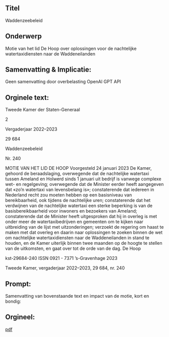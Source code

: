 ## Titel
Waddenzeebeleid
## Onderwerp
Motie van het lid De Hoop over oplossingen voor de nachtelijke watertaxidiensten naar de Waddeneilanden
## Samenvatting & Implicatie:
Geen samenvatting door overbelasting OpenAI GPT API
## Orginele text:


Tweede Kamer der Staten-Generaal

2

Vergaderjaar 2022–2023

29 684

Waddenzeebeleid

Nr. 240

MOTIE VAN HET LID DE HOOP
Voorgesteld 24 januari 2023
De Kamer,
gehoord de beraadslaging,
overwegende dat de nachtelijke watertaxi tussen Ameland en Holwerd
sinds 1 januari uit bedrijf is vanwege complexe wet- en regelgeving;
overwegende dat de Minister eerder heeft aangegeven dat «zo’n watertaxi
van levensbelang is»;
constaterende dat iedereen in Nederland recht zou moeten hebben op een
basisniveau van bereikbaarheid, ook tijdens de nachtelijke uren;
constaterende dat het verdwijnen van de nachtelijke watertaxi een sterke
beperking is van de basisbereikbaarheid voor inwoners en bezoekers van
Ameland;
constaterende dat de Minister heeft uitgesproken dat hij in overleg is met
onder meer de watertaxibedrijven en gemeenten om te kijken naar
uitbreiding van de lijst met uitzonderingen;
verzoekt de regering om haast te maken met dat overleg en daarin naar
oplossingen te zoeken binnen de wet om nachtelijke watertaxidiensten
naar de Waddeneilanden in stand te houden, en de Kamer uiterlijk binnen
twee maanden op de hoogte te stellen van de uitkomsten,
en gaat over tot de orde van de dag.
De Hoop

kst-29684-240
ISSN 0921 - 7371
’s-Gravenhage 2023

Tweede Kamer, vergaderjaar 2022–2023, 29 684, nr. 240


## Prompt:
Samenvatting van bovenstaande text en impact van de motie, kort en bondig:

## Orgineel:
[pdf](https://gegevensmagazijn.tweedekamer.nl/OData/v4/2.0/Document(c98d8468-3328-45b8-a9aa-eaa6afbca8fa)/resource)

